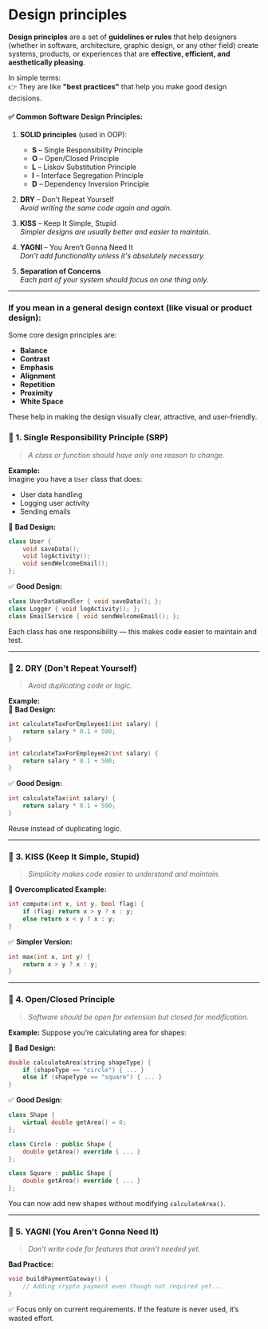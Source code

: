 # Design principles

**Design principles** are a set of **guidelines or rules** that help designers (whether in software, architecture, graphic design, or any other field) create systems, products, or experiences that are **effective, efficient, and aesthetically pleasing**.

In simple terms:  
👉 They are like **"best practices"** that help you make good design decisions.

#### ✅ Common Software Design Principles:

1. **SOLID principles** (used in OOP):
   - **S** – Single Responsibility Principle  
   - **O** – Open/Closed Principle  
   - **L** – Liskov Substitution Principle  
   - **I** – Interface Segregation Principle  
   - **D** – Dependency Inversion Principle  

2. **DRY** – Don't Repeat Yourself  
   *Avoid writing the same code again and again.*

3. **KISS** – Keep It Simple, Stupid  
   *Simpler designs are usually better and easier to maintain.*

4. **YAGNI** – You Aren’t Gonna Need It  
   *Don't add functionality unless it's absolutely necessary.*

5. **Separation of Concerns**  
   *Each part of your system should focus on one thing only.*

---

### If you mean in a **general design** context (like visual or product design):

Some core design principles are:
- **Balance**
- **Contrast**
- **Emphasis**
- **Alignment**
- **Repetition**
- **Proximity**
- **White Space**

These help in making the design visually clear, attractive, and user-friendly.

### 🔹 1. **Single Responsibility Principle (SRP)**  
> *A class or function should have only one reason to change.*

**Example:**  
Imagine you have a `User` class that does:
- User data handling  
- Logging user activity  
- Sending emails

🔻 **Bad Design:**
```cpp
class User {
    void saveData();
    void logActivity();
    void sendWelcomeEmail();
};
```

✅ **Good Design:**
```cpp
class UserDataHandler { void saveData(); };
class Logger { void logActivity(); };
class EmailService { void sendWelcomeEmail(); };
```
Each class has one responsibility — this makes code easier to maintain and test.

---

### 🔹 2. **DRY (Don't Repeat Yourself)**  
> *Avoid duplicating code or logic.*

**Example:**  
🔻 **Bad Design:**
```c
int calculateTaxForEmployee1(int salary) {
    return salary * 0.1 + 500;
}

int calculateTaxForEmployee2(int salary) {
    return salary * 0.1 + 500;
}
```

✅ **Good Design:**
```c
int calculateTax(int salary) {
    return salary * 0.1 + 500;
}
```
Reuse instead of duplicating logic.

---

### 🔹 3. **KISS (Keep It Simple, Stupid)**  
> *Simplicity makes code easier to understand and maintain.*

🔻 **Overcomplicated Example:**
```cpp
int compute(int x, int y, bool flag) {
    if (flag) return x > y ? x : y;
    else return x < y ? x : y;
}
```

✅ **Simpler Version:**
```cpp
int max(int x, int y) {
    return x > y ? x : y;
}
```

---

### 🔹 4. **Open/Closed Principle**  
> *Software should be open for extension but closed for modification.*

**Example:**
Suppose you’re calculating area for shapes:

🔻 **Bad Design:**
```cpp
double calculateArea(string shapeType) {
    if (shapeType == "circle") { ... }
    else if (shapeType == "square") { ... }
}
```

✅ **Good Design:**
```cpp
class Shape {
    virtual double getArea() = 0;
};

class Circle : public Shape {
    double getArea() override { ... }
};

class Square : public Shape {
    double getArea() override { ... }
};
```

You can now add new shapes without modifying `calculateArea()`.

---

### 🔹 5. **YAGNI (You Aren’t Gonna Need It)**  
> *Don’t write code for features that aren’t needed yet.*

**Bad Practice:**
```cpp
void buildPaymentGateway() {
    // Adding crypto payment even though not required yet...
}
```

✅ Focus only on current requirements. If the feature is never used, it’s wasted effort.
 

 